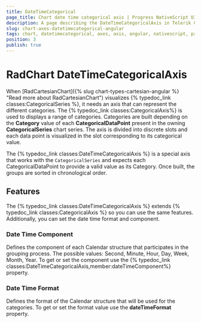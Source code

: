 ```yaml
---
title: DateTimeCategorical
page_title: Chart date time categorical axis | Progress NativeScript UI Documentation
description: A page describing the DateTimeCategoricalAxis in Telerik Chart for NativeScript. This article explains the most important things you need to know before using DateTimeCategorical axis.
slug: chart-axes-datetimecategorical-angular
tags: chart, datetimecategorical, axes, axis, angular, nativescript, professional, ui
position: 3
publish: true
---
```


# RadChart DateTimeCategoricalAxis

When [RadCartesianChart]({% slug chart-types-cartesian-angular %} "Read more about RadCartesianChart") visualizes {% typedoc_link classes:CategoricalSeries %}, it needs an axis that can represent the different categories. The {% typedoc_link classes:CategoricalAxis%} is used to displays a range of categories. Categories are built depending on the **Category** value of each **CategoricalDataPoint** present in the owning **CategoricalSeries** chart series. The axis is divided into discrete slots and each data point is visualized in the slot corresponding to its categorical value.

The {% typedoc_link classes:DateTimeCategoricalAxis %} is a special axis that works with the `CategoricalSeries` and expects each CategoricalDataPoint to provide a valid  value as its Category. Once built, the groups are sorted in chronological order.

## Features

The {% typedoc_link classes:DateTimeCategoricalAxis %} extends {% typedoc_link classes:CategoricalAxis %} so you can use the same features. Additionally, you can set the date time format and component.

### Date Time Component

Defines the component of each Calendar structure that participates in the grouping process. The possible values: Second, Minute, Hour, Day, Week, Month, Year. To get or set the component use the {% typedoc_link classes:DateTimeCategoricalAxis,member:dateTimeComponent%} property.

### Date Time Format

Defines the format of the Calendar structure that will be used for the categories. To get or set the format value use the **dateTimeFormat** property.
